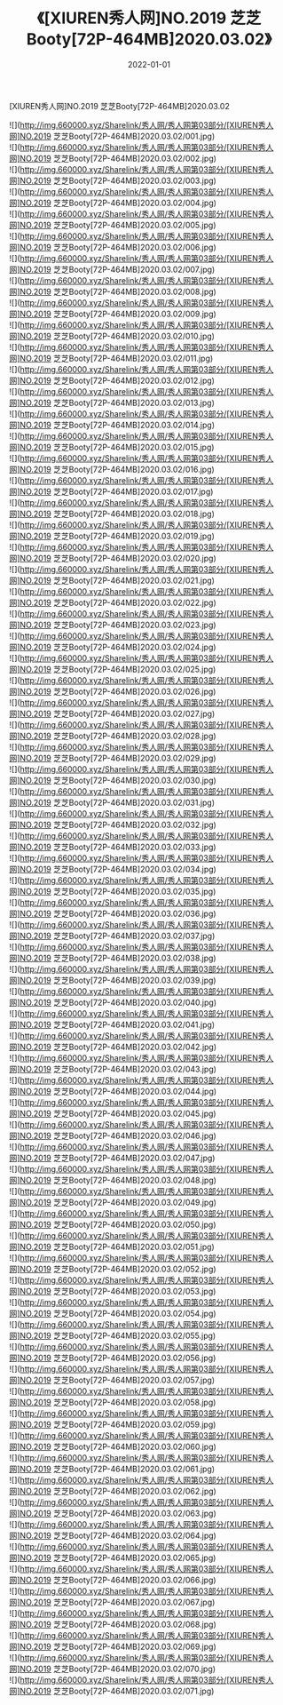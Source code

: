 ﻿---
layout: post
title:  《[XIUREN秀人网]NO.2019 芝芝Booty[72P-464MB]2020.03.02》
date:   2022-01-01
img: http://img.660000.xyz/Sharelink/秀人网/秀人网第03部分/[XIUREN秀人网]NO.2019 芝芝Booty[72P-464MB]2020.03.02/000.jpg
categories: [美女, 清纯, 唯美]
---

[XIUREN秀人网]NO.2019 芝芝Booty[72P-464MB]2020.03.02

 ![](http://img.660000.xyz/Sharelink/秀人网/秀人网第03部分/[XIUREN秀人网]NO.2019 芝芝Booty[72P-464MB]2020.03.02/001.jpg) <br>![](http://img.660000.xyz/Sharelink/秀人网/秀人网第03部分/[XIUREN秀人网]NO.2019 芝芝Booty[72P-464MB]2020.03.02/002.jpg) <br>![](http://img.660000.xyz/Sharelink/秀人网/秀人网第03部分/[XIUREN秀人网]NO.2019 芝芝Booty[72P-464MB]2020.03.02/003.jpg) <br>![](http://img.660000.xyz/Sharelink/秀人网/秀人网第03部分/[XIUREN秀人网]NO.2019 芝芝Booty[72P-464MB]2020.03.02/004.jpg) <br>![](http://img.660000.xyz/Sharelink/秀人网/秀人网第03部分/[XIUREN秀人网]NO.2019 芝芝Booty[72P-464MB]2020.03.02/005.jpg) <br>![](http://img.660000.xyz/Sharelink/秀人网/秀人网第03部分/[XIUREN秀人网]NO.2019 芝芝Booty[72P-464MB]2020.03.02/006.jpg) <br>![](http://img.660000.xyz/Sharelink/秀人网/秀人网第03部分/[XIUREN秀人网]NO.2019 芝芝Booty[72P-464MB]2020.03.02/007.jpg) <br>![](http://img.660000.xyz/Sharelink/秀人网/秀人网第03部分/[XIUREN秀人网]NO.2019 芝芝Booty[72P-464MB]2020.03.02/008.jpg) <br>![](http://img.660000.xyz/Sharelink/秀人网/秀人网第03部分/[XIUREN秀人网]NO.2019 芝芝Booty[72P-464MB]2020.03.02/009.jpg) <br>![](http://img.660000.xyz/Sharelink/秀人网/秀人网第03部分/[XIUREN秀人网]NO.2019 芝芝Booty[72P-464MB]2020.03.02/010.jpg) <br>![](http://img.660000.xyz/Sharelink/秀人网/秀人网第03部分/[XIUREN秀人网]NO.2019 芝芝Booty[72P-464MB]2020.03.02/011.jpg) <br>![](http://img.660000.xyz/Sharelink/秀人网/秀人网第03部分/[XIUREN秀人网]NO.2019 芝芝Booty[72P-464MB]2020.03.02/012.jpg) <br>![](http://img.660000.xyz/Sharelink/秀人网/秀人网第03部分/[XIUREN秀人网]NO.2019 芝芝Booty[72P-464MB]2020.03.02/013.jpg) <br>![](http://img.660000.xyz/Sharelink/秀人网/秀人网第03部分/[XIUREN秀人网]NO.2019 芝芝Booty[72P-464MB]2020.03.02/014.jpg) <br>![](http://img.660000.xyz/Sharelink/秀人网/秀人网第03部分/[XIUREN秀人网]NO.2019 芝芝Booty[72P-464MB]2020.03.02/015.jpg) <br>![](http://img.660000.xyz/Sharelink/秀人网/秀人网第03部分/[XIUREN秀人网]NO.2019 芝芝Booty[72P-464MB]2020.03.02/016.jpg) <br>![](http://img.660000.xyz/Sharelink/秀人网/秀人网第03部分/[XIUREN秀人网]NO.2019 芝芝Booty[72P-464MB]2020.03.02/017.jpg) <br>![](http://img.660000.xyz/Sharelink/秀人网/秀人网第03部分/[XIUREN秀人网]NO.2019 芝芝Booty[72P-464MB]2020.03.02/018.jpg) <br>![](http://img.660000.xyz/Sharelink/秀人网/秀人网第03部分/[XIUREN秀人网]NO.2019 芝芝Booty[72P-464MB]2020.03.02/019.jpg) <br>![](http://img.660000.xyz/Sharelink/秀人网/秀人网第03部分/[XIUREN秀人网]NO.2019 芝芝Booty[72P-464MB]2020.03.02/020.jpg) <br>![](http://img.660000.xyz/Sharelink/秀人网/秀人网第03部分/[XIUREN秀人网]NO.2019 芝芝Booty[72P-464MB]2020.03.02/021.jpg) <br>![](http://img.660000.xyz/Sharelink/秀人网/秀人网第03部分/[XIUREN秀人网]NO.2019 芝芝Booty[72P-464MB]2020.03.02/022.jpg) <br>![](http://img.660000.xyz/Sharelink/秀人网/秀人网第03部分/[XIUREN秀人网]NO.2019 芝芝Booty[72P-464MB]2020.03.02/023.jpg) <br>![](http://img.660000.xyz/Sharelink/秀人网/秀人网第03部分/[XIUREN秀人网]NO.2019 芝芝Booty[72P-464MB]2020.03.02/024.jpg) <br>![](http://img.660000.xyz/Sharelink/秀人网/秀人网第03部分/[XIUREN秀人网]NO.2019 芝芝Booty[72P-464MB]2020.03.02/025.jpg) <br>![](http://img.660000.xyz/Sharelink/秀人网/秀人网第03部分/[XIUREN秀人网]NO.2019 芝芝Booty[72P-464MB]2020.03.02/026.jpg) <br>![](http://img.660000.xyz/Sharelink/秀人网/秀人网第03部分/[XIUREN秀人网]NO.2019 芝芝Booty[72P-464MB]2020.03.02/027.jpg) <br>![](http://img.660000.xyz/Sharelink/秀人网/秀人网第03部分/[XIUREN秀人网]NO.2019 芝芝Booty[72P-464MB]2020.03.02/028.jpg) <br>![](http://img.660000.xyz/Sharelink/秀人网/秀人网第03部分/[XIUREN秀人网]NO.2019 芝芝Booty[72P-464MB]2020.03.02/029.jpg) <br>![](http://img.660000.xyz/Sharelink/秀人网/秀人网第03部分/[XIUREN秀人网]NO.2019 芝芝Booty[72P-464MB]2020.03.02/030.jpg) <br>![](http://img.660000.xyz/Sharelink/秀人网/秀人网第03部分/[XIUREN秀人网]NO.2019 芝芝Booty[72P-464MB]2020.03.02/031.jpg) <br>![](http://img.660000.xyz/Sharelink/秀人网/秀人网第03部分/[XIUREN秀人网]NO.2019 芝芝Booty[72P-464MB]2020.03.02/032.jpg) <br>![](http://img.660000.xyz/Sharelink/秀人网/秀人网第03部分/[XIUREN秀人网]NO.2019 芝芝Booty[72P-464MB]2020.03.02/033.jpg) <br>![](http://img.660000.xyz/Sharelink/秀人网/秀人网第03部分/[XIUREN秀人网]NO.2019 芝芝Booty[72P-464MB]2020.03.02/034.jpg) <br>![](http://img.660000.xyz/Sharelink/秀人网/秀人网第03部分/[XIUREN秀人网]NO.2019 芝芝Booty[72P-464MB]2020.03.02/035.jpg) <br>![](http://img.660000.xyz/Sharelink/秀人网/秀人网第03部分/[XIUREN秀人网]NO.2019 芝芝Booty[72P-464MB]2020.03.02/036.jpg) <br>![](http://img.660000.xyz/Sharelink/秀人网/秀人网第03部分/[XIUREN秀人网]NO.2019 芝芝Booty[72P-464MB]2020.03.02/037.jpg) <br>![](http://img.660000.xyz/Sharelink/秀人网/秀人网第03部分/[XIUREN秀人网]NO.2019 芝芝Booty[72P-464MB]2020.03.02/038.jpg) <br>![](http://img.660000.xyz/Sharelink/秀人网/秀人网第03部分/[XIUREN秀人网]NO.2019 芝芝Booty[72P-464MB]2020.03.02/039.jpg) <br>![](http://img.660000.xyz/Sharelink/秀人网/秀人网第03部分/[XIUREN秀人网]NO.2019 芝芝Booty[72P-464MB]2020.03.02/040.jpg) <br>![](http://img.660000.xyz/Sharelink/秀人网/秀人网第03部分/[XIUREN秀人网]NO.2019 芝芝Booty[72P-464MB]2020.03.02/041.jpg) <br>![](http://img.660000.xyz/Sharelink/秀人网/秀人网第03部分/[XIUREN秀人网]NO.2019 芝芝Booty[72P-464MB]2020.03.02/042.jpg) <br>![](http://img.660000.xyz/Sharelink/秀人网/秀人网第03部分/[XIUREN秀人网]NO.2019 芝芝Booty[72P-464MB]2020.03.02/043.jpg) <br>![](http://img.660000.xyz/Sharelink/秀人网/秀人网第03部分/[XIUREN秀人网]NO.2019 芝芝Booty[72P-464MB]2020.03.02/044.jpg) <br>![](http://img.660000.xyz/Sharelink/秀人网/秀人网第03部分/[XIUREN秀人网]NO.2019 芝芝Booty[72P-464MB]2020.03.02/045.jpg) <br>![](http://img.660000.xyz/Sharelink/秀人网/秀人网第03部分/[XIUREN秀人网]NO.2019 芝芝Booty[72P-464MB]2020.03.02/046.jpg) <br>![](http://img.660000.xyz/Sharelink/秀人网/秀人网第03部分/[XIUREN秀人网]NO.2019 芝芝Booty[72P-464MB]2020.03.02/047.jpg) <br>![](http://img.660000.xyz/Sharelink/秀人网/秀人网第03部分/[XIUREN秀人网]NO.2019 芝芝Booty[72P-464MB]2020.03.02/048.jpg) <br>![](http://img.660000.xyz/Sharelink/秀人网/秀人网第03部分/[XIUREN秀人网]NO.2019 芝芝Booty[72P-464MB]2020.03.02/049.jpg) <br>![](http://img.660000.xyz/Sharelink/秀人网/秀人网第03部分/[XIUREN秀人网]NO.2019 芝芝Booty[72P-464MB]2020.03.02/050.jpg) <br>![](http://img.660000.xyz/Sharelink/秀人网/秀人网第03部分/[XIUREN秀人网]NO.2019 芝芝Booty[72P-464MB]2020.03.02/051.jpg) <br>![](http://img.660000.xyz/Sharelink/秀人网/秀人网第03部分/[XIUREN秀人网]NO.2019 芝芝Booty[72P-464MB]2020.03.02/052.jpg) <br>![](http://img.660000.xyz/Sharelink/秀人网/秀人网第03部分/[XIUREN秀人网]NO.2019 芝芝Booty[72P-464MB]2020.03.02/053.jpg) <br>![](http://img.660000.xyz/Sharelink/秀人网/秀人网第03部分/[XIUREN秀人网]NO.2019 芝芝Booty[72P-464MB]2020.03.02/054.jpg) <br>![](http://img.660000.xyz/Sharelink/秀人网/秀人网第03部分/[XIUREN秀人网]NO.2019 芝芝Booty[72P-464MB]2020.03.02/055.jpg) <br>![](http://img.660000.xyz/Sharelink/秀人网/秀人网第03部分/[XIUREN秀人网]NO.2019 芝芝Booty[72P-464MB]2020.03.02/056.jpg) <br>![](http://img.660000.xyz/Sharelink/秀人网/秀人网第03部分/[XIUREN秀人网]NO.2019 芝芝Booty[72P-464MB]2020.03.02/057.jpg) <br>![](http://img.660000.xyz/Sharelink/秀人网/秀人网第03部分/[XIUREN秀人网]NO.2019 芝芝Booty[72P-464MB]2020.03.02/058.jpg) <br>![](http://img.660000.xyz/Sharelink/秀人网/秀人网第03部分/[XIUREN秀人网]NO.2019 芝芝Booty[72P-464MB]2020.03.02/059.jpg) <br>![](http://img.660000.xyz/Sharelink/秀人网/秀人网第03部分/[XIUREN秀人网]NO.2019 芝芝Booty[72P-464MB]2020.03.02/060.jpg) <br>![](http://img.660000.xyz/Sharelink/秀人网/秀人网第03部分/[XIUREN秀人网]NO.2019 芝芝Booty[72P-464MB]2020.03.02/061.jpg) <br>![](http://img.660000.xyz/Sharelink/秀人网/秀人网第03部分/[XIUREN秀人网]NO.2019 芝芝Booty[72P-464MB]2020.03.02/062.jpg) <br>![](http://img.660000.xyz/Sharelink/秀人网/秀人网第03部分/[XIUREN秀人网]NO.2019 芝芝Booty[72P-464MB]2020.03.02/063.jpg) <br>![](http://img.660000.xyz/Sharelink/秀人网/秀人网第03部分/[XIUREN秀人网]NO.2019 芝芝Booty[72P-464MB]2020.03.02/064.jpg) <br>![](http://img.660000.xyz/Sharelink/秀人网/秀人网第03部分/[XIUREN秀人网]NO.2019 芝芝Booty[72P-464MB]2020.03.02/065.jpg) <br>![](http://img.660000.xyz/Sharelink/秀人网/秀人网第03部分/[XIUREN秀人网]NO.2019 芝芝Booty[72P-464MB]2020.03.02/066.jpg) <br>![](http://img.660000.xyz/Sharelink/秀人网/秀人网第03部分/[XIUREN秀人网]NO.2019 芝芝Booty[72P-464MB]2020.03.02/067.jpg) <br>![](http://img.660000.xyz/Sharelink/秀人网/秀人网第03部分/[XIUREN秀人网]NO.2019 芝芝Booty[72P-464MB]2020.03.02/068.jpg) <br>![](http://img.660000.xyz/Sharelink/秀人网/秀人网第03部分/[XIUREN秀人网]NO.2019 芝芝Booty[72P-464MB]2020.03.02/069.jpg) <br>![](http://img.660000.xyz/Sharelink/秀人网/秀人网第03部分/[XIUREN秀人网]NO.2019 芝芝Booty[72P-464MB]2020.03.02/070.jpg) <br>![](http://img.660000.xyz/Sharelink/秀人网/秀人网第03部分/[XIUREN秀人网]NO.2019 芝芝Booty[72P-464MB]2020.03.02/071.jpg) <br>